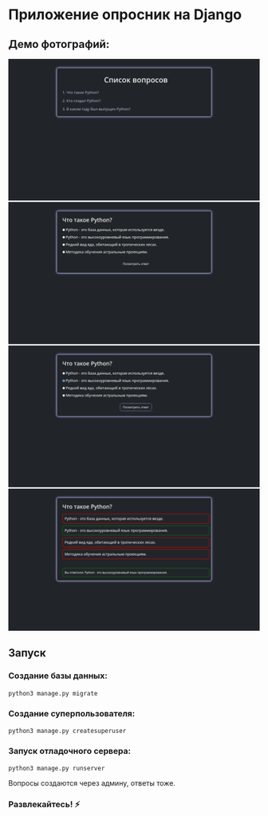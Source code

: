 # Приложение опросник на Django
## Демо фотографий:
![Demo 1](demo/demo1.png)
![Demo 2](demo/demo2.png)
![Demo 3](demo/demo3.png)
![Demo 4](demo/demo4.png)

## Запуск
### Создание базы данных:
```
python3 manage.py migrate
```
### Создание суперпользователя:
```
python3 manage.py createsuperuser
```
### Запуск отладочного сервера:
```
python3 manage.py runserver
```
Вопросы создаются через админу, ответы тоже.
### Развлекайтесь! ⚡️